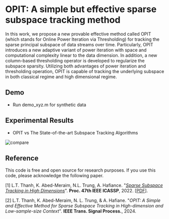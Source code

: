 # OPIT: A simple but effective sparse subspace tracking method


In this work, we propose a new provable effective method called OPIT (which stands for Online Power Iteration via Thresholding)
for tracking the sparse principal subspace of data streams over time. Particularly, OPIT introduces a new adaptive variant of
power iteration with space and computational complexity linear to the data dimension. In addition, a new column-based thresholding operator is developed to regularize the subspace sparsity. Utilizing both advantages of power iteration and thresholding operation, OPIT is capable of tracking the underlying subspace
in both classical regime and high dimensional regime.  


## Demo
+ Run demo_xyz.m for synthetic data


## Experimental Results

+ OPIT vs The State-of-the-art Subspace Tracking Algorithms 

![compare](https://user-images.githubusercontent.com/26319211/203633980-0870621d-9cf0-4166-8838-442c4dfad109.jpg)

## Reference

This code is free and open source for research purposes. If you use this code, please acknowledge the following paper.

[1] L.T. Thanh, K. Abed-Meraim, N.L. Trung, A. Hafiance. "[*Sparse Subspace Tracking in High Dimensions*](https://ieeexplore.ieee.org/document/9746546)". **Proc. 47th IEEE ICASSP**, 2022. [[PDF](https://thanhtbt.github.io/files/2022_ICASSP%20-%20Sparse%20Subspace%20Tracking%20in%20High%20Dimensions.pdf)].

[2] L.T. Thanh, K. Abed-Meraim, N. L. Trung, & A. Hafiane. "*OPIT: A Simple and Effective Method for Sparse Subspace Tracking in High-dimension and Low-sample-size Context*". **IEEE Trans. Signal Process.**, 2024. 
